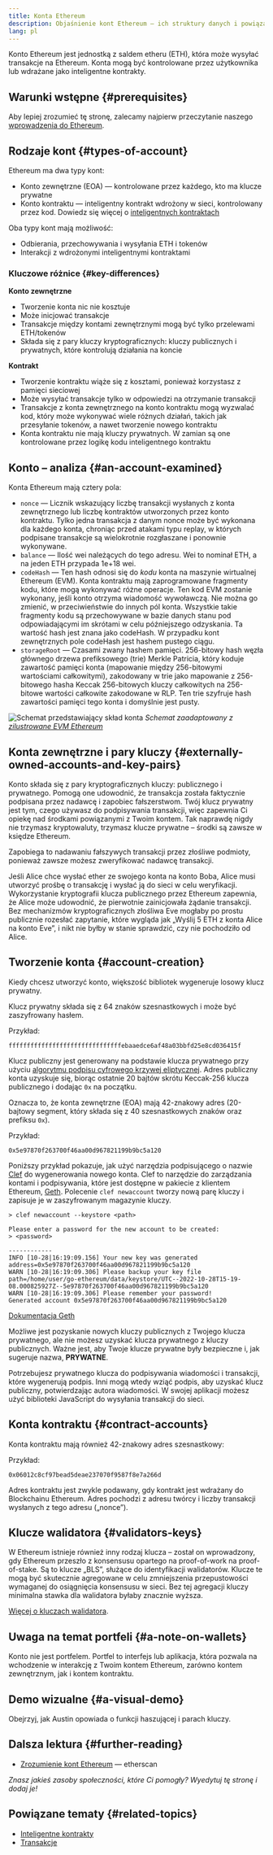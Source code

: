 ```yaml
---
title: Konta Ethereum
description: Objaśnienie kont Ethereum – ich struktury danych i powiązania z kryptografią kluczy.
lang: pl
---
```


Konto Ethereum jest jednostką z saldem etheru (ETH), która może wysyłać transakcje na Ethereum. Konta mogą być kontrolowane przez użytkownika lub wdrażane jako inteligentne kontrakty.

## Warunki wstępne {#prerequisites}

Aby lepiej zrozumieć tę stronę, zalecamy najpierw przeczytanie naszego [wprowadzenia do Ethereum](/developers/docs/intro-to-ethereum/).

## Rodzaje kont {#types-of-account}

Ethereum ma dwa typy kont:

- Konto zewnętrzne (EOA) — kontrolowane przez każdego, kto ma klucze prywatne
- Konto kontraktu — inteligentny kontrakt wdrożony w sieci, kontrolowany przez kod. Dowiedz się więcej o [inteligentnych kontraktach](/developers/docs/smart-contracts/)

Oba typy kont mają możliwość:

- Odbierania, przechowywania i wysyłania ETH i tokenów
- Interakcji z wdrożonymi inteligentnymi kontraktami

### Kluczowe różnice {#key-differences}

**Konto zewnętrzne**

- Tworzenie konta nic nie kosztuje
- Może inicjować transakcje
- Transakcje między kontami zewnętrznymi mogą być tylko przelewami ETH/tokenów
- Składa się z pary kluczy kryptograficznych: kluczy publicznych i prywatnych, które kontrolują działania na koncie

**Kontrakt**

- Tworzenie kontraktu wiąże się z kosztami, ponieważ korzystasz z pamięci sieciowej
- Może wysyłać transakcje tylko w odpowiedzi na otrzymanie transakcji
- Transakcje z konta zewnętrznego na konto kontraktu mogą wyzwalać kod, który może wykonywać wiele różnych działań, takich jak przesyłanie tokenów, a nawet tworzenie nowego kontraktu
- Konta kontraktu nie mają kluczy prywatnych. W zamian są one kontrolowane przez logikę kodu inteligentnego kontraktu

## Konto – analiza {#an-account-examined}

Konta Ethereum mają cztery pola:

- `nonce` — Licznik wskazujący liczbę transakcji wysłanych z konta zewnętrznego lub liczbę kontraktów utworzonych przez konto kontraktu. Tylko jedna transakcja z danym nonce może być wykonana dla każdego konta, chroniąc przed atakami typu replay, w których podpisane transakcje są wielokrotnie rozgłaszane i ponownie wykonywane.
- `balance` — Ilość wei należących do tego adresu. Wei to nominał ETH, a na jeden ETH przypada 1e+18 wei.
- `codeHash` — Ten hash odnosi się do _kodu_ konta na maszynie wirtualnej Ethereum (EVM). Konta kontraktu mają zaprogramowane fragmenty kodu, które mogą wykonywać różne operacje. Ten kod EVM zostanie wykonany, jeśli konto otrzyma wiadomość wywoławczą. Nie można go zmienić, w przeciwieństwie do innych pól konta. Wszystkie takie fragmenty kodu są przechowywane w bazie danych stanu pod odpowiadającymi im skrótami w celu późniejszego odzyskania. Ta wartość hash jest znana jako codeHash. W przypadku kont zewnętrznych pole codeHash jest hashem pustego ciągu.
- `storageRoot` — Czasami zwany hashem pamięci. 256-bitowy hash węzła głównego drzewa prefiksowego (trie) Merkle Patricia, który koduje zawartość pamięci konta (mapowanie między 256-bitowymi wartościami całkowitymi), zakodowany w trie jako mapowanie z 256-bitowego hasha Keccak 256-bitowych kluczy całkowitych na 256-bitowe wartości całkowite zakodowane w RLP. Ten trie szyfruje hash zawartości pamięci tego konta i domyślnie jest pusty.

![Schemat przedstawiający skład konta](./accounts.png) _Schemat zaadaptowany z [zilustrowane EVM Ethereum](https://takenobu-hs.github.io/downloads/ethereum_evm_illustrated.pdf)_

## Konta zewnętrzne i pary kluczy {#externally-owned-accounts-and-key-pairs}

Konto składa się z pary kryptograficznych kluczy: publicznego i prywatnego. Pomogą one udowodnić, że transakcja została faktycznie podpisana przez nadawcę i zapobiec fałszerstwom. Twój klucz prywatny jest tym, czego używasz do podpisywania transakcji, więc zapewnia Ci opiekę nad środkami powiązanymi z Twoim kontem. Tak naprawdę nigdy nie trzymasz kryptowaluty, trzymasz klucze prywatne – środki są zawsze w księdze Ethereum.

Zapobiega to nadawaniu fałszywych transakcji przez złośliwe podmioty, ponieważ zawsze możesz zweryfikować nadawcę transakcji.

Jeśli Alice chce wysłać ether ze swojego konta na konto Boba, Alice musi utworzyć prośbę o transakcję i wysłać ją do sieci w celu weryfikacji. Wykorzystanie kryptografii klucza publicznego przez Ethereum zapewnia, że ​​Alice może udowodnić, że pierwotnie zainicjowała żądanie transakcji. Bez mechanizmów kryptograficznych złośliwa Eve mogłaby po prostu publicznie rozesłać zapytanie, które wygląda jak „Wyślij 5 ETH z konta Alice na konto Eve”, i nikt nie byłby w stanie sprawdzić, czy nie pochodziło od Alice.

## Tworzenie konta {#account-creation}

Kiedy chcesz utworzyć konto, większość bibliotek wygeneruje losowy klucz prywatny.

Klucz prywatny składa się z 64 znaków szesnastkowych i może być zaszyfrowany hasłem.

Przykład:

`fffffffffffffffffffffffffffffffebaaedce6af48a03bbfd25e8cd036415f`

Klucz publiczny jest generowany na podstawie klucza prywatnego przy użyciu [algorytmu podpisu cyfrowego krzywej eliptycznej](https://wikipedia.org/wiki/Elliptic_Curve_Digital_Signature_Algorithm). Adres publiczny konta uzyskuje się, biorąc ostatnie 20 bajtów skrótu Keccak-256 klucza publicznego i dodając `0x` na początku.

Oznacza to, że konta zewnętrzne (EOA) mają 42-znakowy adres (20-bajtowy segment, który składa się z 40 szesnastkowych znaków oraz prefiksu `0x`).

Przykład:

`0x5e97870f263700f46aa00d967821199b9bc5a120`

Poniższy przykład pokazuje, jak użyć narzędzia podpisującego o nazwie [Clef](https://geth.ethereum.org/docs/tools/clef/introduction) do wygenerowania nowego konta. Clef to narzędzie do zarządzania kontami i podpisywania, które jest dostępne w pakiecie z klientem Ethereum, [Geth](https://geth.ethereum.org). Polecenie `clef newaccount` tworzy nową parę kluczy i zapisuje je w zaszyfrowanym magazynie kluczy.

```
> clef newaccount --keystore <path>

Please enter a password for the new account to be created:
> <password>

------------
INFO [10-28|16:19:09.156] Your new key was generated       address=0x5e97870f263700f46aa00d967821199b9bc5a120
WARN [10-28|16:19:09.306] Please backup your key file      path=/home/user/go-ethereum/data/keystore/UTC--2022-10-28T15-19-08.000825927Z--5e97870f263700f46aa00d967821199b9bc5a120
WARN [10-28|16:19:09.306] Please remember your password!
Generated account 0x5e97870f263700f46aa00d967821199b9bc5a120
```

[Dokumentacja Geth](https://geth.ethereum.org/docs)

Możliwe jest pozyskanie nowych kluczy publicznych z Twojego klucza prywatnego, ale nie możesz uzyskać klucza prywatnego z kluczy publicznych. Ważne jest, aby Twoje klucze prywatne były bezpieczne i, jak sugeruje nazwa, **PRYWATNE**.

Potrzebujesz prywatnego klucza do podpisywania wiadomości i transakcji, które wygenerują podpis. Inni mogą wtedy wziąć podpis, aby uzyskać klucz publiczny, potwierdzając autora wiadomości. W swojej aplikacji możesz użyć biblioteki JavaScript do wysyłania transakcji do sieci.

## Konta kontraktu {#contract-accounts}

Konta kontraktu mają również 42-znakowy adres szesnastkowy:

Przykład:

`0x06012c8cf97bead5deae237070f9587f8e7a266d`

Adres kontraktu jest zwykle podawany, gdy kontrakt jest wdrażany do Blockchainu Ethereum. Adres pochodzi z adresu twórcy i liczby transakcji wysłanych z tego adresu („nonce”).

## Klucze walidatora {#validators-keys}

W Ethereum istnieje również inny rodzaj klucza – został on wprowadzony, gdy Ethereum przeszło z konsensusu opartego na proof-of-work na proof-of-stake. Są to klucze „BLS”, służące do identyfikacji walidatorów. Klucze te mogą być skutecznie agregowane w celu zmniejszenia przepustowości wymaganej do osiągnięcia konsensusu w sieci. Bez tej agregacji kluczy minimalna stawka dla walidatora byłaby znacznie wyższa.

[Więcej o kluczach walidatora](/developers/docs/consensus-mechanisms/pos/keys/).

## Uwaga na temat portfeli {#a-note-on-wallets}

Konto nie jest portfelem. Portfel to interfejs lub aplikacja, która pozwala na wchodzenie w interakcję z Twoim kontem Ethereum, zarówno kontem zewnętrznym, jak i kontem kontraktu.

## Demo wizualne {#a-visual-demo}

Obejrzyj, jak Austin opowiada o funkcji haszującej i parach kluczy.

<YouTube id="QJ010l-pBpE" />

<YouTube id="9LtBDy67Tho" />

## Dalsza lektura {#further-reading}

- [Zrozumienie kont Ethereum](https://info.etherscan.com/understanding-ethereum-accounts/) — etherscan

_Znasz jakieś zasoby społeczności, które Ci pomogły? Wyedytuj tę stronę i dodaj je!_

## Powiązane tematy {#related-topics}

- [Inteligentne kontrakty](/developers/docs/smart-contracts/)
- [Transakcje](/developers/docs/transactions/)
